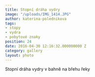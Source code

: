 ```yaml
---
title: Stopní dráha vydry
image: "/uploads/IMG_1414.JPG"
author: katerina-polednikova
tags:
- stopy
- vydra
- pobytové znaky
position: 24
date: 2016-04-30 12:16:32.000000000 Z
category: gallery
layout: photo
---
```

Stopní dráha vydry v bahně na břehu řeky
